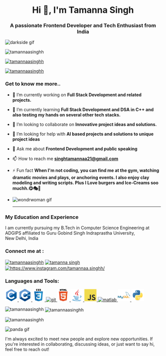 <h1 align="center">Hi 👋, I'm Tamanna Singh</h1>
<h3 align="center">A passionate Frontend Developer and Tech Enthusiast from India</h3>



![darkside gif](https://github.com/TamannaaSinghh/TamannaaSinghh/assets/158739752/2c0a72a9-a55f-46c4-8a05-3305700fb8ac)

<p align="left"> <img src="https://komarev.com/ghpvc/?username=tamannaasinghh&label=Profile%20views&color=0e75b6&style=flat" alt="tamannaasinghh" /> </p>

<p align="left"> <a href="h[Uploading sassy-kid-peeping-reaction-abj2dmbm570028b8.webp…]()
ttps://github.com/ryo-ma/github-profile-trophy"><img src="https://github-profile-trophy.vercel.app/?username=tamannaasinghh" alt="tamannaasinghh" /></a> </p>

<p align="left"> <a href="https://twitter.com/tamannaasinghh" target="blank"><img src="https://img.shields.io/twitter/follow/tamannaasinghh?logo=twitter&style=for-the-badge" alt="tamannaasinghh" /></a> </p>
<h3>Get to know me more..</h3>

- 🔭 I’m currently working on **Full Stack Development and related projects.**

- 🌱 I’m currently learning **Full Stack Development and DSA in C++ and also testing my hands on several other tech stacks.**

- 👯 I’m looking to collaborate on **Innovative project ideas and solutions.**

- 🤝 I’m looking for help with **AI based projects and solutions to unique project ideas**

- 💬 Ask me about **Frontend Development and public speaking**

- 📫 How to reach me **singhtamannaa21@gmail.com**

- ⚡ Fun fact **When I'm not coding, you can find me at the gym, watching dramatic movies and plays, or anchoring events. I also enjoy clay modeling and writing scripts. Plus I Love burgers and Ice-Creams soo muchh.😋🎭💪**
- ![wondrwoman gif](https://github.com/TamannaaSinghh/TamannaaSinghh/assets/158739752/a3b43e31-0477-40f0-be8e-302096976302)
  <hr>
<H3>My Education and Experience</H3>
<p>I am currently pursuing my B.Tech in Computer Science Engineering at ADGIPS affiliated to Guru Gobind Singh Indraprastha University,<br> New Delhi, India</p>


<h3 align="left">Connect me at :</h3>
<p align="left">
<a href="https://twitter.com/tamannaasinghh" target="blank"><img align="center" src="https://raw.githubusercontent.com/rahuldkjain/github-profile-readme-generator/master/src/images/icons/Social/twitter.svg" alt="tamannaasinghh" height="30" width="40" /></a>
<a href="https://www.linkedin.com/in/tamanna-singh-760792284/" target="blank"><img align="center" src="https://raw.githubusercontent.com/rahuldkjain/github-profile-readme-generator/master/src/images/icons/Social/linked-in-alt.svg" alt="tamanna singh" height="30" width="40" /></a>
<a href="https://www.instagram.com/https://www.instagram.com/tamannaa.singhh/" target="blank"><img align="center" src="https://raw.githubusercontent.com/rahuldkjain/github-profile-readme-generator/master/src/images/icons/Social/instagram.svg" alt="https://www.instagram.com/tamannaa.singhh/" height="30" width="40" /></a>
</p>

<h3 align="left">Languages and Tools:</h3>
<p align="left"> <a href="https://www.cprogramming.com/" target="_blank" rel="noreferrer"> <img src="https://raw.githubusercontent.com/devicons/devicon/master/icons/c/c-original.svg" alt="c" width="40" height="40"/> </a> <a href="https://www.w3schools.com/cpp/" target="_blank" rel="noreferrer"> <img src="https://raw.githubusercontent.com/devicons/devicon/master/icons/cplusplus/cplusplus-original.svg" alt="cplusplus" width="40" height="40"/> </a> <a href="https://www.w3schools.com/css/" target="_blank" rel="noreferrer"> <img src="https://raw.githubusercontent.com/devicons/devicon/master/icons/css3/css3-original-wordmark.svg" alt="css3" width="40" height="40"/> </a> <a href="https://git-scm.com/" target="_blank" rel="noreferrer"> <img src="https://www.vectorlogo.zone/logos/git-scm/git-scm-icon.svg" alt="git" width="40" height="40"/> </a> <a href="https://www.w3.org/html/" target="_blank" rel="noreferrer"> <img src="https://raw.githubusercontent.com/devicons/devicon/master/icons/html5/html5-original-wordmark.svg" alt="html5" width="40" height="40"/> </a> <a href="https://www.java.com" target="_blank" rel="noreferrer"> <img src="https://raw.githubusercontent.com/devicons/devicon/master/icons/java/java-original.svg" alt="java" width="40" height="40"/> </a> <a href="https://developer.mozilla.org/en-US/docs/Web/JavaScript" target="_blank" rel="noreferrer"> <img src="https://raw.githubusercontent.com/devicons/devicon/master/icons/javascript/javascript-original.svg" alt="javascript" width="40" height="40"/> </a> <a href="https://www.mathworks.com/" target="_blank" rel="noreferrer"> <img src="https://upload.wikimedia.org/wikipedia/commons/2/21/Matlab_Logo.png" alt="matlab" width="40" height="40"/> </a> <a href="https://www.mysql.com/" target="_blank" rel="noreferrer"> <img src="https://raw.githubusercontent.com/devicons/devicon/master/icons/mysql/mysql-original-wordmark.svg" alt="mysql" width="40" height="40"/> </a> <a href="https://www.python.org" target="_blank" rel="noreferrer"> <img src="https://raw.githubusercontent.com/devicons/devicon/master/icons/python/python-original.svg" alt="python" width="40" height="40"/> </a> </p>

<p><img align="left" src="https://github-readme-stats.vercel.app/api/top-langs?username=tamannaasinghh&show_icons=true&locale=en&layout=compact" alt="tamannaasinghh" /></p>

<p>&nbsp;<img align="center" src="https://github-readme-stats.vercel.app/api?username=tamannaasinghh&show_icons=true&locale=en" alt="tamannaasinghh" /></p>

<p><img align="center" src="https://github-readme-streak-stats.herokuapp.com/?user=tamannaasinghh&" alt="tamannaasinghh" /></p>


![panda gif](https://github.com/TamannaaSinghh/TamannaaSinghh/assets/158739752/8233f464-e378-48eb-b8df-e3ccb60f9fc8)

<p> I'm always excited to meet new people and explore new opportunities. If you're interested in collaborating, discussing ideas, or just want to say hi, feel free to reach out! </p>
